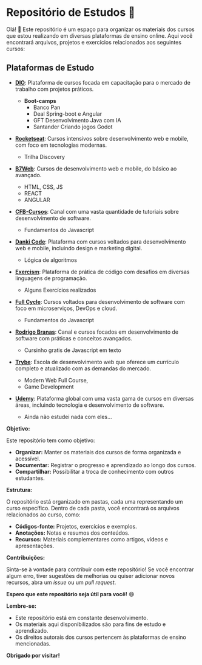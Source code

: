 # Repositório de Estudos 🚀

Olá! 👋 Este repositório é um espaço para organizar os materiais dos cursos que estou realizando em diversas plataformas de ensino online. Aqui você encontrará arquivos, projetos e exercícios relacionados aos seguintes cursos:

## Plataformas de Estudo

- **[DIO](https://www.dio.me/)**: Plataforma de cursos focada em capacitação para o mercado de trabalho com projetos práticos.
    * **Boot-camps**
      - Banco Pan
      - Deal Spring-boot e Angular 
      - GFT Desenvolvimento Java com IA
      - Santander Criando jogos Godot

- **[Rocketseat](https://www.rocketseat.com.br/)**: Cursos intensivos sobre desenvolvimento web e mobile, com foco em tecnologias modernas.
    * Trilha Discovery

- **[B7Web](https://b7web.com.br/)**: Cursos de desenvolvimento web e mobile, do básico ao avançado.
    * HTML, CSS, JS
    * REACT
    * ANGULAR

- **[CFB-Cursos](https://www.youtube.com/cfbcursos)**: Canal com uma vasta quantidade de tutoriais sobre desenvolvimento de software.
    * Fundamentos do Javascript

- **[Danki Code](https://dankicode.com/)**: Plataforma com cursos voltados para desenvolvimento web e mobile, incluindo design e marketing digital.
    * Lógica de algoritmos

- **[Exercism](https://exercism.io/)**: Plataforma de prática de código com desafios em diversas linguagens de programação.
    * Alguns Exercícios realizados

- **[Full Cycle](https://fullcycle.com.br/)**: Cursos voltados para desenvolvimento de software com foco em microserviços, DevOps e cloud.
    * Fundamentos do Javascript
    
- **[Rodrigo Branas](https://www.youtube.com/rodrigobranas)**: Canal e cursos focados em desenvolvimento de software com práticas e conceitos avançados.
    * Cursinho gratis de Javascript em texto

- **[Trybe](https://www.betrybe.com/)**: Escola de desenvolvimento web que oferece um currículo completo e atualizado com as demandas do mercado.
    * Modern Web Full Course, 
    * Game Development

- **[Udemy](https://www.udemy.com/)**: Plataforma global com uma vasta gama de cursos em diversas áreas, incluindo tecnologia e desenvolvimento de software.
    * Ainda não estudei nada com eles...

**Objetivo:**

Este repositório tem como objetivo:

* **Organizar:** Manter os materiais dos cursos de forma organizada e acessível.
* **Documentar:** Registrar o progresso e aprendizado ao longo dos cursos.
* **Compartilhar:** Possibilitar a troca de conhecimento com outros estudantes.

**Estrutura:**

O repositório está organizado em pastas, cada uma representando um curso específico. Dentro de cada pasta, você encontrará os arquivos relacionados ao curso, como:

* **Códigos-fonte:** Projetos, exercícios e exemplos.
* **Anotações:** Notas e resumos dos conteúdos.
* **Recursos:** Materiais complementares como artigos, vídeos e apresentações.

**Contribuições:**

Sinta-se à vontade para contribuir com este repositório! Se você encontrar algum erro, tiver sugestões de melhorias ou quiser adicionar novos recursos, abra um *issue* ou um *pull request*.

**Espero que este repositório seja útil para você!** 😄

**Lembre-se:**

* Este repositório está em constante desenvolvimento.
* Os materiais aqui disponibilizados são para fins de estudo e aprendizado.
* Os direitos autorais dos cursos pertencem às plataformas de ensino mencionadas.


**Obrigado por visitar!**

